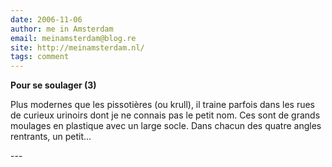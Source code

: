 ```yaml
---
date: 2006-11-06
author: me in Amsterdam
email: meinamsterdam@blog.re
site: http://meinamsterdam.nl/
tags: comment
---
```


<!-- TB -->
<p><strong>Pour se soulager (3)</strong></p>
<p>Plus modernes que les pissotières (ou krull), il traine parfois dans les rues de curieux urinoirs dont je ne connais pas le petit nom. Ces sont de grands moulages en plastique avec un large socle. Dans chacun des quatre angles rentrants, un petit...</p>
---